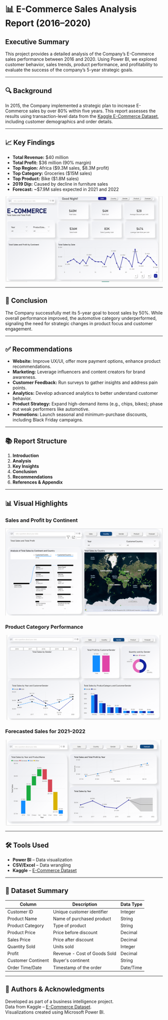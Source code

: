 [](assets/BI.mp4)

# 📊 E-Commerce Sales Analysis Report (2016–2020)

## Executive Summary

This project provides a detailed analysis of the Company’s E-Commerce sales performance between 2016 and 2020. Using Power BI, we explored customer behavior, sales trends, product performance, and profitability to evaluate the success of the company’s 5-year strategic goals.

---

## 🔍 Background

In 2015, the Company implemented a strategic plan to increase E-Commerce sales by over 80% within five years. This report assesses the results using transaction-level data from the [Kaggle E-Commerce Dataset](https://www.kaggle.com/datasets/onigbenga/ecommerce-dataset), including customer demographics and order details.

---

## 📈 Key Findings

- **Total Revenue:** $40 million  
- **Total Profit:** $36 million (90% margin)  
- **Top Region:** Africa ($9.3M sales, $8.3M profit)  
- **Top Category:** Groceries ($15M sales)  
- **Top Product:** Bike ($1.8M sales)  
- **2019 Dip:** Caused by decline in furniture sales  
- **Forecast:** ~$7.9M sales expected in 2021 and 2022  

![Sales Overview](Screenshota.png)

---

## 🧠 Conclusion

The Company successfully met its 5-year goal to boost sales by 50%. While overall performance improved, the automotive category underperformed, signaling the need for strategic changes in product focus and customer engagement.

---

## ✅ Recommendations

- **Website:** Improve UX/UI, offer more payment options, enhance product recommendations.
- **Marketing:** Leverage influencers and content creators for brand awareness.
- **Customer Feedback:** Run surveys to gather insights and address pain points.
- **Analytics:** Develop advanced analytics to better understand customer behavior.
- **Product Strategy:** Expand high-demand items (e.g., chips, bikes); phase out weak performers like automotive.
- **Promotions:** Launch seasonal and minimum-purchase discounts, including Black Friday campaigns.

---

## 📚 Report Structure

1. **Introduction**
2. **Analysis**
3. **Key Insights**
4. **Conclusion**
5. **Recommendations**
6. **References & Appendix**

---

## 📊 Visual Highlights

### Sales and Profit by Continent  
![Sales by Continent](Screenshotb.png)

### Product Category Performance  
![Product Performance](Screenshotc.png)

### Forecasted Sales for 2021–2022  
![Sales Forecast](Screenshotd.png)

---

## 🛠 Tools Used

- **Power BI** – Data visualization  
- **CSV/Excel** – Data wrangling  
- **Kaggle** – [E-Commerce Dataset](https://www.kaggle.com/datasets/onigbenga/ecommerce-dataset)

---

## 📂 Dataset Summary

| Column               | Description                          | Data Type      |
|----------------------|--------------------------------------|----------------|
| Customer ID          | Unique customer identifier           | Integer        |
| Product Name         | Name of purchased product            | String         |
| Product Category     | Type of product                      | String         |
| Product Price        | Price before discount                | Decimal        |
| Sales Price          | Price after discount                 | Decimal        |
| Quantity Sold        | Units sold                           | Integer        |
| Profit               | Revenue - Cost of Goods Sold         | Decimal        |
| Customer Continent   | Buyer's continent                    | String         |
| Order Time/Date      | Timestamp of the order               | Date/Time      |

---

## 🔗 Authors & Acknowledgments

Developed as part of a business intelligence project.  
Data from Kaggle – [E-Commerce Dataset](https://www.kaggle.com/datasets/onigbenga/ecommerce-dataset).  
Visualizations created using Microsoft Power BI.
